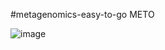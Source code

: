 #metagenomics-easy-to-go   METO




![image](https://github.com/user-attachments/assets/f8f973e4-f18c-4606-b1b5-5d4dcce519d3)

